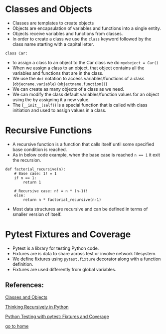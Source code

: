 # Classes and Objects
* Classes are templates to create objects
* Objects are encapsulation of variables and functions into a single entity.
* Objects receive variables and functions from classes.
* In order to create a class we use the `class` keyword followed by the class name starting with a capital letter.
```
class Car:
```
* to assign a class to an object to the Car class we do `myobeject = Car()`
* When we assign a class to an object, that object contains all the variables and functions that are in the class.
* We use the `dot` notation to access variables/functions of a class (`objecname.variable`) (`objectname.function()`)
* We can create as many objects of a class as we need.
* We can modify the class default variables/function values for an object using the by assigning it a new value.
* The (`__init__(self)`) is a special function that is called with class initiation and used to assign values in a class.


# Recursive Functions
* A recursive function is a function that calls itself until some specified base condition is reached.
 * As in below code example, when the base case is reached `n == 1` it exit the recursion.
```
def factorial_recursive(n):
    # Base case: 1! = 1
    if n == 1:
        return 1

    # Recursive case: n! = n * (n-1)!
    else:
        return n * factorial_recursive(n-1)
```
* Most data structures are recursive and can be defined in terms of smaller version of itself.
  


# Pytest Fixtures and Coverage

* Pytest is a library for testing Python code.
* Fixtures are is data to share across test or involve network filesystem.
* We define fixtures using `pytest.fixture` decorator along with a function definition.
* Fixtures are used differently from global variables.



## References:

[Classes and Objects](https://www.learnpython.org/en/Classes_and_Objects)

[Thinking Recursively in Python](https://realpython.com/python-thinking-recursively/)

[Python Testing with pytest: Fixtures and Coverage](https://www.linuxjournal.com/content/python-testing-pytest-fixtures-and-coverage)



[go to home](README.md)